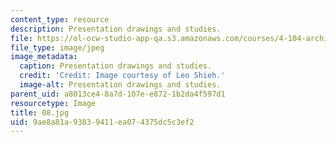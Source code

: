 ```yaml
---
content_type: resource
description: Presentation drawings and studies.
file: https://ol-ocw-studio-app-qa.s3.amazonaws.com/courses/4-104-architecture-studio-intentions-spring-2005/9ae8a81a93839411ea074375dc5c3ef2_08.jpg
file_type: image/jpeg
image_metadata:
  caption: Presentation drawings and studies.
  credit: 'Credit: Image courtesy of Leo Shieh.'
  image-alt: Presentation drawings and studies.
parent_uid: a8013ce4-8a7d-107e-e872-1b2da4f597d1
resourcetype: Image
title: 08.jpg
uid: 9ae8a81a-9383-9411-ea07-4375dc5c3ef2
---
```

